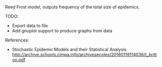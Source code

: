 Reed Frost model, outputs frequency of the total size of epidemics.

TODO:
- Export data to file
- Add gnuplot support to produce graphs from data

References:
- Stochastic Epidemic Models and their Statistical Analysis
    http://archive.schools.cimpa.info/archivesecoles/20160119114036/t_britton.pdf
